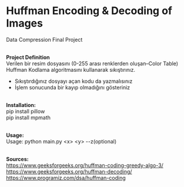 # Huffman Encoding & Decoding of Images

Data Compression Final Project

\
**Project Definition** \
Verilen bir resim dosyasını (0-255 arası renklerden oluşan–Color Table) Huffman Kodlama algoritmasını kullanarak 
sıkıştırınız.
- Sıkıştırdığınız dosyayı açan kodu da yazmalısınız
- İşlem sonucunda bir kayıp olmadığını gösteriniz

\
**Installation:** \
pip install pillow \
pip install mpmath

\
**Usage:** \
Usage: python main.py \<x> \<y> --z(optional)

\
**Sources:** \
https://www.geeksforgeeks.org/huffman-coding-greedy-algo-3/ \
https://www.geeksforgeeks.org/huffman-decoding/ \
https://www.programiz.com/dsa/huffman-coding
  
